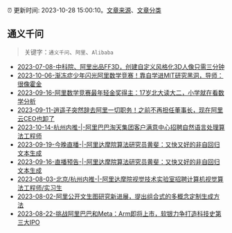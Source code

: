 :alarm_clock: 更新时间: 2023-10-28 15:00:10。[文章来源](/README.md)、[文章分类](/TAGS.md)

## 通义千问


> 关键字：`通义千问`、`阿里`、`Alibaba`



- [2023-07-08-中科院、阿里出品FF3D，创建自定义风格化3D人像只需三分钟](https://posts.careerengine.us/p/64a8f17356a2e2354e54ec78) 
- [2023-10-06-渐冻症少年闪光阿里数学竞赛！靠自学进MIT研究黑洞，导师：很像霍金](https://posts.careerengine.us/p/651f913d4eea38290b9d0929) 
- [2023-09-16-阿里数学竞赛最年轻金奖得主：17岁北大读大二，小学就在看数学分析](https://posts.careerengine.us/p/650590fc74c19334bdafec1f) 
- [2023-09-11-逍遥子突然辞去阿里一切职务！之前不再担任董事长，现在阿里云CEO也卸了](https://posts.careerengine.us/p/64fe97375a95ca2620951c98) 
- [2023-10-14-杭州内推-|-​阿里巴巴淘天集团客户满意中心招聘自然语言处理算法工程师](https://posts.careerengine.us/p/652be6d9d900a769ab6eeada) 
- [2023-09-19-今晚直播-|-阿里达摩院算法研究员黄斐：又快又好的非自回归文本生成](https://posts.careerengine.us/p/65099484f0de614b0d9f413a) 
- [2023-09-16-直播预告-|-阿里达摩院算法研究员黄斐：又快又好的非自回归文本生成](https://posts.careerengine.us/p/65058c371ce3752a3eb50793) 
- [2023-08-03-北京/杭州内推-|-阿里达摩院视觉技术实验室招聘计算机视觉算法工程师/实习生](https://posts.careerengine.us/p/64cb925eaa3c0f3343d208f8) 
- [2023-08-02-阿里公开文生图研究新进展，提出组合式的多概念定制生成方法](https://posts.careerengine.us/p/64c9e828f7c8ec7b2110a222) 
- [2023-08-22-挑战阿里巴巴和Meta：Arm即将上市，软银力争打造科技史第三大IPO](https://posts.careerengine.us/p/64e4496576ee633534c3024e) 
